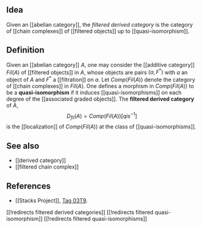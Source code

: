 ## Idea

Given an [[abelian category]], the _filtered derived category_ is the category of [[chain complexes]] of [[filtered objects]] up to [[quasi-isomorphism]].

## Definition

Given an [[abelian category]] $A$, one may consider the [[additive category]] $Fil(A)$ of [[filtered objects]] in $A$, whose objects are pairs $(a, F^*)$ with $a$ an object of $A$ and $F^*$ a [[filtration]] on $a$.
Let $Comp(Fil(A))$ denote the category of [[chain complexes]] in $Fil(A)$.
One defines a morphism in $Comp(Fil(A))$ to be a **quasi-isomorphism** if it induces [[quasi-isomorphisms]] on each degree of the [[associated graded objects]].
The **filtered derived category** of $A$,
  $$ D_{fil}(A) = Comp(Fil(A))[qis^{-1}] $$
is the [[localization]] of $Comp(Fil(A))$ at the class of [[quasi-isomorphisms]].

## See also

* [[derived category]]
* [[filtered chain complex]]

## References

* [[Stacks Project]], [Tag 03T9](http://stacks.math.columbia.edu/tag/03T9).

[[!redirects filtered derived categories]]
[[!redirects filtered quasi-isomorphism]]
[[!redirects filtered quasi-isomorphisms]]